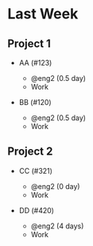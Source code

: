 # Last Week

## Project 1

- AA (#123)
  - @eng2 (0.5 day)
  - Work

- BB (#120)
  - @eng2 (0.5 day)
  - Work

## Project 2

- CC (#321)
  - @eng2 (0 day)
  - Work

- DD (#420)
  - @eng2 (4 days)
  - Work
